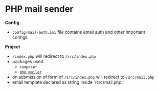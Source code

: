 PHP mail sender
====================

**Config**

* `config/mail-auth.ini` file contains email auth and other important configs

**Project**

* `/index.php` will redirect to `/src/index.php`
* packages used: 
    * `composer`
    * [`php mailer`](https://github.com/PHPMailer/PHPMailer)
* on submission of form of `/src/index.php` will redirect to `/src/mail.php`
* email template declared as string inside '/src/mail.php'

